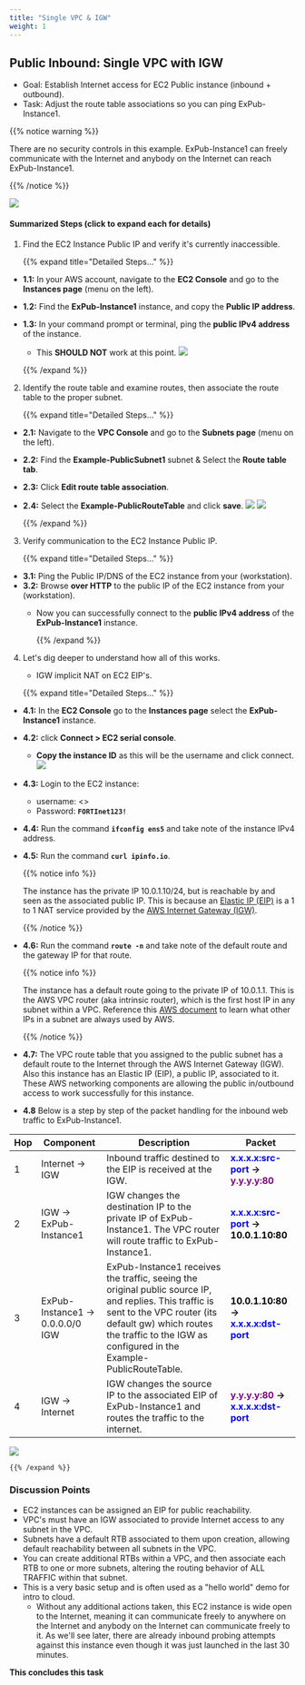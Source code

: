 ```yaml
---
title: "Single VPC & IGW"
weight: 1
---
```



## Public Inbound: Single VPC with IGW
- Goal: Establish Internet access for EC2 Public instance (inbound + outbound).
- Task: Adjust the route table associations so you can ping ExPub-Instance1.

{{% notice warning %}} 

There are no security controls in this example. ExPub-Instance1 can freely communicate with the Internet and anybody on the Internet can reach ExPub-Instance1.

{{% /notice %}}

![](image-vpc-example.png)


#### Summarized Steps (click to expand each for details)

1. Find the EC2 Instance Public IP and verify it's currently inaccessible.

    {{% expand title="Detailed Steps..." %}}

- **1.1:** In your AWS account, navigate to the **EC2 Console** and go to the **Instances page** (menu on the left).
- **1.2:** Find the **ExPub-Instance1** instance, and copy the **Public IP address**.
- **1.3:** In your command prompt or terminal, ping the **public IPv4 address** of the instance.
   - This **SHOULD NOT** work at this point.
![](image-t1-1.png)

    {{% /expand %}}

2. Identify the route table and examine routes, then associate the route table to the proper subnet.

    {{% expand title="Detailed Steps..." %}}

- **2.1:** Navigate to the **VPC Console** and go to the **Subnets page** (menu on the left).
- **2.2:** Find the **Example-PublicSubnet1** subnet & Select the **Route table tab**.
- **2.3:** Click **Edit route table association**.
- **2.4:** Select the **Example-PublicRouteTable** and click **save**.
![](image-t1-2.png)
![](image-t1-3.png)

  {{% /expand %}}

3. Verify communication to the EC2 Instance Public IP. 

    {{% expand title="Detailed Steps..." %}}

- **3.1:** Ping the Public IP/DNS of the EC2 instance from your (workstation).
- **3.2:** Browse **over HTTP** to the public IP of the EC2 instance from your (workstation).
  - Now you can successfully connect to the **public IPv4 address** of the **ExPub-Instance1** instance. 

    {{% /expand %}}

4. Let's dig deeper to understand how all of this works.
   - IGW implicit NAT on EC2 EIP's.

    {{% expand title="Detailed Steps..." %}}

- **4.1:** In the **EC2 Console** go to the **Instances page** select the **ExPub-Instance1** instance.
- **4.2:** click **Connect > EC2 serial console**.
    - **Copy the instance ID** as this will be the username and click connect. 
  ![](image-t1-4.png)
- **4.3:** Login to the EC2 instance:
    - username: <<copied Instance ID from above>>
    - Password: **`FORTInet123!`** 
- **4.4:** Run the command **`ifconfig ens5`** and take note of the instance IPv4 address.
- **4.5:** Run the command **`curl ipinfo.io`**.

  {{% notice info %}}
    
  The instance has the private IP 10.0.1.10/24, but is reachable by and seen as the associated public IP. This is because an [Elastic IP (EIP)](https://docs.aws.amazon.com/vpc/latest/userguide/vpc-eips.html) is a 1 to 1 NAT service provided by the [AWS Internet Gateway (IGW)](https://docs.aws.amazon.com/vpc/latest/userguide/VPC_Internet_Gateway.html).
    
  {{% /notice %}}

- **4.6:** Run the command **`route -n`** and take note of the default route and the gateway IP for that route.

  {{% notice info %}}

  The instance has a default route going to the private IP of 10.0.1.1. This is the AWS VPC router (aka intrinsic router), which is the first host IP in any subnet within a VPC. Reference this [AWS document](https://docs.aws.amazon.com/vpc/latest/userguide/subnet-sizing.html#subnet-sizing-ipv4) to learn what other IPs in a subnet are always used by AWS.

  {{% /notice %}}
  
- **4.7:** The VPC route table that you assigned to the public subnet has a default route to the Internet through the AWS Internet Gateway (IGW). Also this instance has an Elastic IP (EIP), a public IP, associated to it. These AWS networking components are allowing the public in/outbound access to work successfully for this instance.
     
- **4.8** Below is a step by step of the packet handling for the inbound web traffic to ExPub-Instance1.

Hop | Component | Description | Packet |
---|---|---|---|
1 | Internet -> IGW | Inbound traffic destined to the EIP is received at the IGW. | **<span style="color:blue">x.x.x.x:src-port</span> -> <span style="color:purple">y.y.y.y:80</span>** |
2 | IGW -> ExPub-Instance1 | IGW changes the destination IP to the private IP of ExPub-Instance1. The VPC router will route traffic to ExPub-Instance1. | **<span style="color:blue">x.x.x.x:src-port</span> -> <span style="color:black">10.0.1.10:80</span>** |
3 | ExPub-Instance1 -> 0.0.0.0/0 IGW| ExPub-Instance1 receives the traffic, seeing the original public source IP, and replies. This traffic is sent to the VPC router (its default gw) which routes the traffic to the IGW as configured in the Example-PublicRouteTable. | **<span style="color:black">10.0.1.10:80</span> -> <span style="color:blue">x.x.x.x:dst-port</span>** |
4 | IGW -> Internet | IGW changes the source IP to the associated EIP of ExPub-Instance1 and routes the traffic to the internet. | **<span style="color:purple">y.y.y.y:80</span> -> <span style="color:blue">x.x.x.x:dst-port</span>** |

  ![](image-t1-5.png)

    {{% /expand %}}

### Discussion Points
- EC2 instances can be assigned an EIP for public reachability.
- VPC's must have an IGW associated to provide Internet access to any subnet in the VPC.
- Subnets have a default RTB associated to them upon creation, allowing default reachability between all subnets in the VPC. 
- You can create additional RTBs within a VPC, and then associate each RTB to one or more subnets, altering the routing behavior of ALL TRAFFIC within that subnet.
- This is a very basic setup and is often used as a "hello world" demo for intro to cloud. 
  - Without any additional actions taken, this EC2 instance is wide open to the Internet, meaning it can communicate freely to anywhere on the Internet and anybody on the Internet can communicate freely to it. As we'll see later, there are already inbound probing attempts against this instance even though it was just launched in the last 30 minutes.

**This concludes this task**
